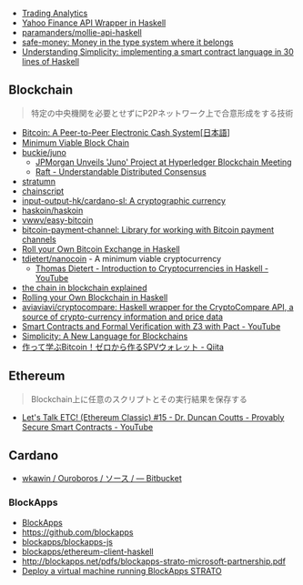 * [Trading Analytics](http://logicalgraphs.blogspot.jp/p/trading-analytics.html)
* [Yahoo Finance API Wrapper in Haskell](http://functor.tokyo/blog/2016-07-10-yahoo-finance-api)
* [paramanders/mollie-api-haskell](https://github.com/paramanders/mollie-api-haskell)
* [safe-money: Money in the type system where it belongs](https://ren.zone/articles/safe-money)
* [Understanding Simplicity: implementing a smart contract language in 30 lines of Haskell](https://medium.com/@danrobinson/understanding-simplicity-implementing-a-smart-contract-language-in-30-lines-of-haskell-827521bfeb4d)

## Blockchain
> 特定の中央機関を必要とせずにP2Pネットワーク上で合意形成をする技術

* [Bitcoin: A Peer-to-Peer Electronic Cash System](https://bitcoin.org/bitcoin.pdf)[[日本語](http://picks.coincheck.jp/entry/2014/09/15/190000)]
* [Minimum Viable Block Chain](https://www.igvita.com/2014/05/05/minimum-viable-block-chain/)
* [buckie/juno](https://github.com/buckie/juno)
  * [JPMorgan Unveils 'Juno' Project at Hyperledger Blockchain Meeting](http://www.coindesk.com/jpmorgan-juno-hyperledger-blockchain/)
  * [Raft - Understandable Distributed Consensus](http://thesecretlivesofdata.com/raft/)
* [stratumn](http://stratumn.com/)
* [chainscript](http://chainscript.io/)
* [input-output-hk/cardano-sl: A cryptographic currency](https://github.com/input-output-hk/cardano-sl)
* [haskoin/haskoin](https://github.com/haskoin/haskoin)
* [vwwv/easy-bitcoin](https://github.com/vwwv/easy-bitcoin)
* [bitcoin-payment-channel: Library for working with Bitcoin payment channels](https://hackage.haskell.org/package/bitcoin-payment-channel)
* [Roll your Own Bitcoin Exchange in Haskell](http://www.michaelburge.us/2017/08/31/roll-your-own-bitcoin-exchange.html)
* [tdietert/nanocoin](https://github.com/tdietert/nanocoin) - A minimum viable cryptocurrency
  * [Thomas Dietert - Introduction to Cryptocurrencies in Haskell - YouTube](https://www.youtube.com/watch?v=wjyiOXRuUdo)
* [the chain in blockchain explained](http://haroldcarr.com/posts/2017-06-19-the-chain-in-blockchain.html)
* [Rolling your Own Blockchain in Haskell](http://www.michaelburge.us/2017/08/17/rolling-your-own-blockchain.html)
* [aviaviavi/cryptocompare: Haskell wrapper for the CryptoCompare API, a source of crypto-currency information and price data](https://github.com/aviaviavi/cryptocompare)
* [Smart Contracts and Formal Verification with Z3 with Pact - YouTube](https://www.youtube.com/watch?v=l7XuSuEe-Yg)
* [Simplicity: A New Language for Blockchains](https://blockstream.com/simplicity.pdf)
* [作って学ぶBitcoin！ゼロから作るSPVウォレット - Qiita](https://qiita.com/lotz/items/1aa6cf18aa193f40c647)

## Ethereum
> Blockchain上に任意のスクリプトとその実行結果を保存する

* [Let's Talk ETC! (Ethereum Classic) #15 - Dr. Duncan Coutts - Provably Secure Smart Contracts - YouTube](https://www.youtube.com/watch?v=XCtfrZitfg4&feature=youtu.be)

## Cardano
* [wkawin / Ouroboros / ソース / — Bitbucket](https://bitbucket.org/wkawin/ouroboros/src)

### BlockApps
* [BlockApps](http://blockapps.net/)
* <https://github.com/blockapps>
* [blockapps/blockapps-js](https://github.com/blockapps/blockapps-js)
* [blockapps/ethereum-client-haskell](https://github.com/blockapps/ethereum-client-haskell)
* <http://blockapps.net/pdfs/blockapps-strato-microsoft-partnership.pdf>
* [Deploy a virtual machine running BlockApps STRATO](https://azure.microsoft.com/en-us/documentation/templates/blockapps-strato/)
